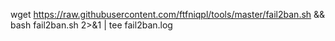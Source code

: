 wget https://raw.githubusercontent.com/ftfniqpl/tools/master/fail2ban.sh && bash fail2ban.sh 2>&1 | tee fail2ban.log
